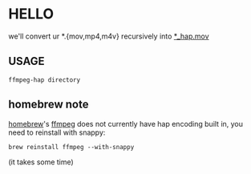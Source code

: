 HELLO
=====

we'll convert ur *.{mov,mp4,m4v} recursively into [*_hap.mov](http://vdmx.vidvox.net/blog/hap)

USAGE
-----

	ffmpeg-hap directory

homebrew note
-------------

[homebrew](http://brew.sh)'s [ffmpeg](https://github.com/Homebrew/homebrew-core/blob/master/Formula/ffmpeg.rb) does not currently have hap encoding built in, you need to reinstall with snappy:

	brew reinstall ffmpeg --with-snappy

(it takes some time)
